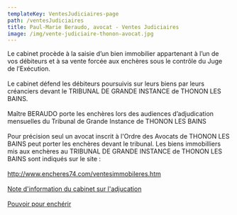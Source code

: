 ```yaml
---
templateKey: VentesJudiciaires-page
path: /ventesJudiciaires
title: Paul-Marie Beraudo, avocat - Ventes Judiciaires
image: /img/vente-judiciaire-thonon-avocat.jpg
---
```

Le cabinet procède à la saisie d’un bien immobilier appartenant à l’un de vos débiteurs et à sa vente forcée aux enchères sous le contrôle du Juge de l’Exécution.\
\
Le cabinet défend les débiteurs poursuivis sur leurs biens par leurs créanciers devant le TRIBUNAL DE GRANDE INSTANCE de THONON LES BAINS.\
\
Maître BERAUDO porte les enchères lors des audiences d’adjudication mensuelles du Tribunal de Grande Instance de THONON LES BAINS\
\
Pour précision seul un avocat inscrit à l'Ordre des Avocats de THONON LES BAINS peut porter les enchères devant le tribunal. Les biens immobilliers mis aux enchères au TRIBUNAL DE GRANDE INSTANCE de THONON LES BAINS sont indiqués sur le site :\
\
<http://www.encheres74.com/ventesimmobileres.htm>\
\
[Note d'information du cabinet sur l'adjucation](http://beraudo.com/ventes-judiciaires.php#)\
\
[Pouvoir pour enchérir](http://beraudo.com/ventes-judiciaires.php#)